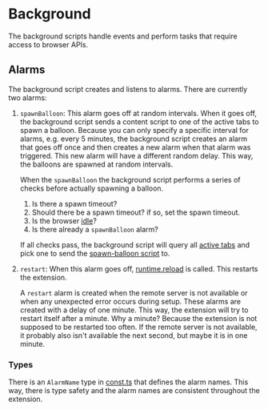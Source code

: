# Background

The background scripts handle events and perform tasks that require access to browser APIs.

## Alarms

The background script creates and listens to alarms. There are currently two alarms:

1. `spawnBalloon`: This alarm goes off at random intervals. When it goes off, the background script sends a content script to one of the active tabs to spawn a balloon. Because you can only specify a specific interval for alarms, e.g. every 5 minutes, the background script creates an alarm that goes off once and then creates a new alarm when that alarm was triggered. This new alarm will have a different random delay. This way, the balloons are spawned at random intervals.

   When the `spawnBalloon` the background script performs a series of checks before actually spawning a balloon.

   1. Is there a spawn timeout?
   2. Should there be a spawn timeout? if so, set the spawn timeout.
   3. Is the browser [idle](https://developer.chrome.com/docs/extensions/reference/api/idle)?
   4. Is there already a `spawnBalloon` alarm?

   If all checks pass, the background script will query all [active tabs](https://developer.mozilla.org/en-US/docs/Mozilla/Add-ons/WebExtensions/API/tabs/query#active) and pick one to send the [spawn-balloon script](/src/content/spawn-balloon.ts) to.

2. `restart`: When this alarm goes off, [runtime.reload](https://developer.mozilla.org/en-US/docs/Mozilla/Add-ons/WebExtensions/API/runtime/reload) is called. This restarts the extension.

   A `restart` alarm is created when the remote server is not available or when any unexpected error occurs during setup. These alarms are created with a delay of one minute. This way, the extension will try to restart itself after a minute. Why a minute? Because the extension is not supposed to be restarted too often. If the remote server is not available, it probably also isn't available the next second, but maybe it is in one minute.

### Types

There is an `AlarmName` type in [const.ts](/src/const.ts) that defines the alarm names. This way, there is type safety and the alarm names are consistent throughout the extension.
